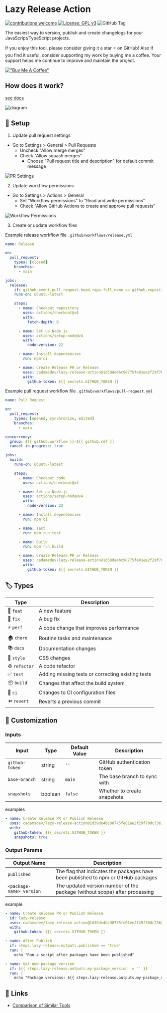# Lazy Release Action

[![contributions welcome](https://img.shields.io/badge/contributions-welcome-brightgreen.svg?style=flat)](https://github.com/cadamsdev/lazy-release-action/issues) [![License: GPL v3](https://img.shields.io/badge/License-GPLv3-blue.svg)](https://www.gnu.org/licenses/gpl-3.0) ![GitHub Tag](https://img.shields.io/github/v/tag/cadamsdev/lazy-release-action)

The easiest way to version, publish and create changelogs for your JavaScript/TypeScript projects.

If you enjoy this tool, please consider giving it a star ⭐️ on GitHub! Also if you find it useful, consider supporting my work by buying me a coffee. Your support helps me continue to improve and maintain the project.

[!["Buy Me A Coffee"](https://www.buymeacoffee.com/assets/img/custom_images/orange_img.png)](https://www.buymeacoffee.com/cadamsdev)

## How does it work?

[see docs](/docs/how-does-it-work.md)

![diagram](/media/diagram.png)

## 📝 Setup

1. Update pull request settings

- Go to Settings > General > Pull Requests
  - Uncheck "Allow merge merges"
  - Check "Allow squash merges"
    - Choose "Pull request title and description" for default commit message

![PR Settings](/media/pr-settings.png)

2. Update workflow permissions

- Go to Settings > Actions > General
  - Set "Workflow permissions" to "Read and write permissions"
  - Check "Allow GitHub Actions to create and approve pull requests"

![Workflow Permissions](/media/workflow-permissions.png)

3. Create or update workflow files

Example release workflow file
`.github/workflows/release.yml`

```yml
name: Release

on:
  pull_request:
    types: [closed]
    branches:
      - main

jobs:
  release:
    if: github.event.pull_request.head.repo.full_name == github.repository && github.event.pull_request.merged == true
    runs-on: ubuntu-latest

    steps:
      - name: Checkout repository
        uses: actions/checkout@v4
        with:
          fetch-depth: 0

      - name: Set up Node.js
        uses: actions/setup-node@v4
        with:
          node-version: 22

      - name: Install dependencies
        run: npm ci

      - name: Create Release PR or Release
        uses: cadamsdev/lazy-release-action@1d39de4bc90775fe01ee2f29f70dc7362eacf0fa # v0.1.0
        with:
          github-token: ${{ secrets.GITHUB_TOKEN }}
```

Example pull request workflow file
`.github/workflows/pull-request.yml`

```yml
name: Pull Request

on:
  pull_request:
    types: [opened, synchronize, edited]
    branches:
      - main

concurrency:
  group: ${{ github.workflow }}-${{ github.ref }}
  cancel-in-progress: true

jobs:
  build:
    runs-on: ubuntu-latest

    steps:
      - name: Checkout code
        uses: actions/checkout@v4

      - name: Set up Node.js
        uses: actions/setup-node@v4
        with:
          node-version: 22

      - name: Install dependencies
        run: npm ci

      - name: Test
        run: npm run test

      - name: Build
        run: npm run build

      - name: Create Release PR or Release
        uses: cadamsdev/lazy-release-action@1d39de4bc90775fe01ee2f29f70dc7362eacf0fa # v0.1.0
        with:
          github-token: ${{ secrets.GITHUB_TOKEN }}
```

## 🏷️ Types

| Type          | Description                                       |
| ------------- | ------------------------------------------------- |
| 🚀 `feat`     | A new feature                                     |
| 🐛 `fix`      | A bug fix                                         |
| ⚡️ `perf`    | A code change that improves performance           |
| 🏠 `chore`    | Routine tasks and maintenance                     |
| 📚 `docs`     | Documentation changes                             |
| 🎨 `style`    | CSS changes                                       |
| ♻️ `refactor` | A code refactor                                   |
| ✅ `test`     | Adding missing tests or correcting existing tests |
| 📦 `build`    | Changes that affect the build system              |
| 🤖 `ci`       | Changes to CI configuration files                 |
| ⏪ `revert`   | Reverts a previous commit                         |

## 🔧 Customization

### Inputs

| Input          | Type    | Default Value | Description                  |
| -------------- | ------- | ------------- | ---------------------------- |
| `github-token` | string  | `''`          | GitHub authentication token  |
| `base-branch`  | string  | `main`        | The base branch to sync with |
| `snapshots`    | boolean | `false`       | Whether to create snapshots  |

examples

```yaml
- name: Create Release PR or Publish Release
  uses: cadamsdev/lazy-release-action@1d39de4bc90775fe01ee2f29f70dc7362eacf0fa # v0.1.0
  with:
    github-token: ${{ secrets.GITHUB_TOKEN }}
    snapshots: true
```

### Output Params

| Output Name              | Description                                                                        |
| ------------------------ | ---------------------------------------------------------------------------------- |
| `published`              | The flag that indicates the packages have been published to npm or GitHub packages |
| `<package-name>_version` | The updated version number of the package (without scope) after processing         |

example

```yaml
- name: Create Release PR or Publish Release
  id: lazy-release
  uses: cadamsdev/lazy-release-action@1d39de4bc90775fe01ee2f29f70dc7362eacf0fa # v0.1.0
  with:
    github-token: ${{ secrets.GITHUB_TOKEN }}

- name: After Publish
  if: steps.lazy-release.outputs.published == 'true'
  run: |
    echo "Run a script after packages have been published"

- name: Get new package version
  if: ${{ steps.lazy-release.outputs.my-package_version != '' }}
  run: |
    echo "Package versions: ${{ steps.lazy-release.outputs.my-package_version }}"
```

## 🔗 Links

- [Comparison of Similar Tools](docs/comparison-of-similar-tools.md)
